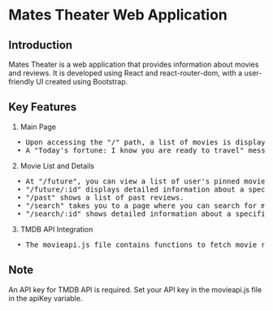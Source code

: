 # Mates Theater Web Application
## Introduction
Mates Theater is a web application that provides information about movies and reviews. It is developed using React and react-router-dom, with a user-friendly UI created using Bootstrap.

## Key Features

1. Main Page
<pre>
  • Upon accessing the "/" path, a list of movies is displayed.
  • A "Today's fortune: I know you are ready to travel" message appears for 2 seconds upon page loading.
</pre>

2. Movie List and Details
<pre>
  • At "/future", you can view a list of user's pinned movies.
  • "/future/:id" displays detailed information about a specific movie.
  • "/past" shows a list of past reviews.
  • "/search" takes you to a page where you can search for movies.
  • "/search/:id" shows detailed information about a specific searched movie.
</pre>

3. TMDB API Integration
<pre>
  • The movieapi.js file contains functions to fetch movie rankings and genre information using the TMDB API.
</pre>


## Note
An API key for TMDB API is required. Set your API key in the movieapi.js file in the apiKey variable.
